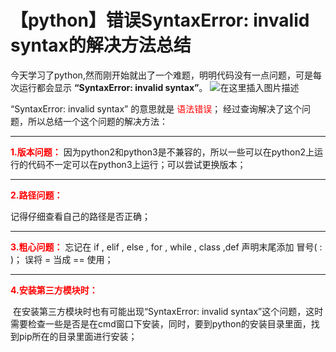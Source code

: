 # 【python】错误SyntaxError: invalid syntax的解决方法总结

今天学习了python,然而刚开始就出了一个难题，明明代码没有一点问题，可是每次运行都会显示 **“SyntaxError: invalid syntax”**。
![在这里插入图片描述](https://img-blog.csdnimg.cn/20191013171249720.png)

“SyntaxError: invalid syntax” 的意思就是 <font color=red>语法错误</font>；
经过查询解决了这个问题，所以总结一个这个问题的解决方法：



****
**<font color=red>1.版本问题：</font>**
因为python2和python3是不兼容的，所以一些可以在python2上运行的代码不一定可以在python3上运行；可以尝试更换版本；

****
**<font color=red>2.路径问题：</font>**

记得仔细查看自己的路径是否正确；


****
**<font color=red>3.粗心问题：</font>**
忘记在 if , elif , else , for , while , class ,def 声明末尾添加 冒号( : )；
误将 = 当成 == 使用；

****

**<font color=red>4.安装第三方模块时：</font>**

​	在安装第三方模块时也有可能出现“SyntaxError: invalid syntax”这个问题，这时需要检查一些是否是在cmd窗口下安装，同时，要到python的安装目录里面，找到pip所在的目录里面进行安装；